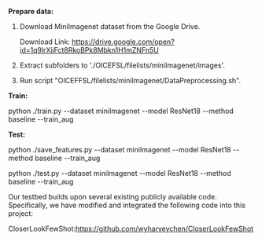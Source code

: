 **Prepare data:**

1. Download MiniImagenet dataset from the Google Drive.

   Download Link: https://drive.google.com/open?id=1q9lrXjjFct8RkoBPk8Mbkn1H1mZNFn5U

2. Extract subfolders to './OICEFSL/filelists/miniImagenet/images'.

3. Run script "OICEFFSL/filelists/miniImagenet/DataPreprocessing.sh".



**Train:**

python ./train.py --dataset miniImagenet --model ResNet18 --method baseline --train_aug



**Test:**

python ./save_features.py --dataset miniImagenet --model ResNet18 --method baseline --train_aug

python ./test.py --dataset miniImagenet --model ResNet18 --method baseline --train_aug



Our testbed builds upon several existing publicly available code. Specifically, we have modified and integrated the following code into this project:

CloserLookFewShot:https://github.com/wyharveychen/CloserLookFewShot
